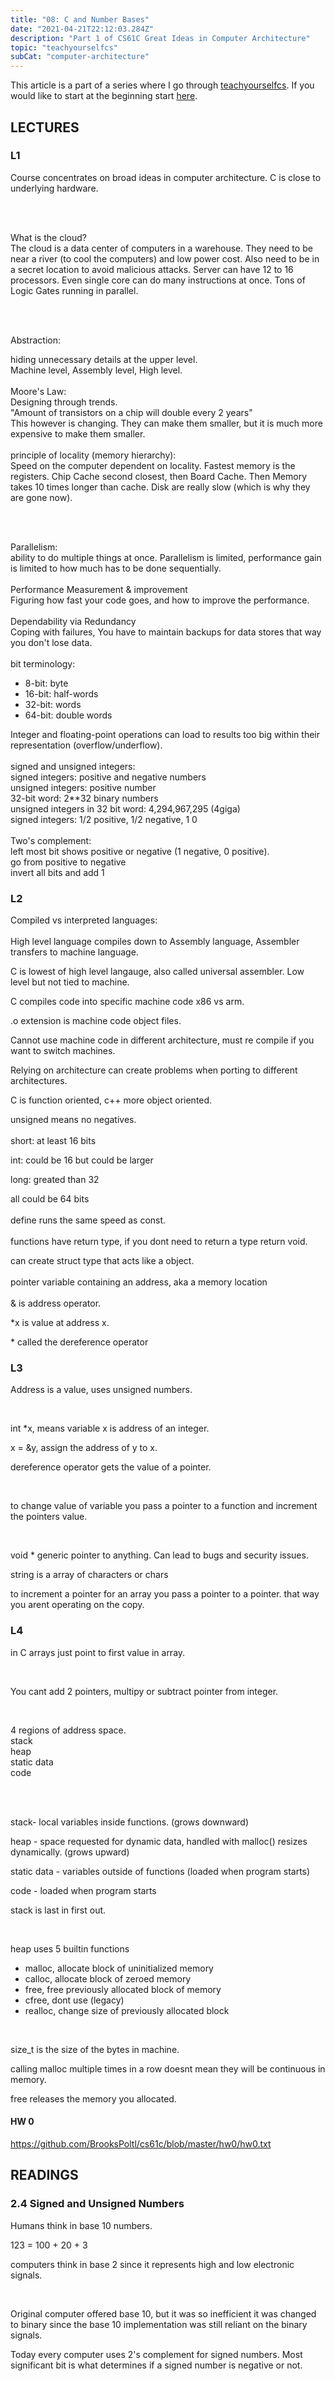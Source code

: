 ```yaml
---
title: "08: C and Number Bases"
date: "2021-04-21T22:12:03.284Z"
description: "Part 1 of CS61C Great Ideas in Computer Architecture"
topic: "teachyourselfcs"
subCat: "computer-architecture"
---
```


This article is a part of a series where I go through [teachyourselfcs](https://teachyourselfcs.com/).
If you would like to start at the beginning start [here](https://bpp.dev/articles/teachyourselfcs/programming/00-getting-started/).

## LECTURES

### L1

Course concentrates on broad ideas in computer architecture. C is close to underlying hardware.

<br>
<br>

What is the cloud?
<br>
The cloud is a data center of computers in a warehouse. They need to be near a river (to cool the computers) and low power cost. Also need to be in a secret location to avoid malicious attacks. Server can have 12 to 16 processors. Even single core can do many instructions at once. Tons of Logic Gates running in parallel.

<br>
<br>

Abstraction:
<br>

hiding unnecessary details at the upper level.
<br>
Machine level, Assembly level, High level.
<br>
<br>
Moore's Law:
<br>
Designing through trends.
<br>
"Amount of transistors on a chip will double every 2 years"
<br>
This however is changing. They can make them smaller, but it is much more expensive to make them smaller.
<br>
<br>
principle of locality (memory hierarchy):
<br>
Speed on the computer dependent on locality.
Fastest memory is the registers. Chip Cache second closest, then Board Cache. Then Memory takes 10 times longer than cache. Disk are really slow (which is why they are gone now).

<br>
<br>

Parallelism:
<br>
ability to do multiple things at once. Parallelism is limited, performance gain is limited to how much has to be done sequentially.
<br>
<br>
Performance Measurement & improvement
<br>
Figuring how fast your code goes, and how to improve the performance.
<br>
<br>
Dependability via Redundancy
<br>
Coping with failures, You have to maintain backups for data stores that way you don't lose data.
<br>
<br>
bit terminology:
<br>

- 8-bit: byte
- 16-bit: half-words
- 32-bit: words
- 64-bit: double words

Integer and floating-point operations can load to results too big within their representation (overflow/underflow).
<br>
<br>
signed and unsigned integers:
<br>
signed integers: positive and negative numbers
<br>
unsigned integers: positive number
<br>
32-bit word: 2\*\*32 binary numbers
<br>
unsigned integers in 32 bit word: 4,294,967,295 (4giga)
<br>
signed integers: 1/2 positive, 1/2 negative, 1 0
<br>
<br>
Two's complement:
<br>
left most bit shows positive or negative (1 negative, 0 positive).
<br>
go from positive to negative
<br>
invert all bits and add 1

### L2

Compiled vs interpreted languages:
<br>
<br>
High level language compiles down to Assembly language, Assembler transfers to machine language.

C is lowest of high level langauge, also called universal assembler. Low level but not tied to machine.

C compiles code into specific machine code x86 vs arm.

.o extension is machine code object files.

Cannot use machine code in different architecture, must re compile if you want to switch machines.

Relying on architecture can create problems when porting to different architectures.

C is function oriented, c++ more object oriented.

unsigned means no negatives.
<br>
<br>
short: at least 16 bits

int: could be 16 but could be larger

long: greated than 32

all could be 64 bits
<br>
<br>
define runs the same speed as const.
<br>
<br>
functions have return type, if you dont need to return a type return void.

can create struct type that acts like a object.
<br>
<br>
pointer variable containing an address, aka a memory location
<br>
<br>
& is address operator.

\*x is value at address x.

\* called the dereference operator

### L3

Address is a value, uses unsigned numbers.

<br>

int \*x, means variable x is address of an integer.

x = &y, assign the address of y to x.

dereference operator gets the value of a pointer.

<br>

to change value of variable you pass a pointer to a function and increment the pointers value.

<br>

void \* generic pointer to anything. Can lead to bugs and security issues.

string is a array of characters or chars

to increment a pointer for an array you pass a pointer to a pointer. that way you arent operating on the copy.

### L4

in C arrays just point to first value in array.

<br>

You cant add 2 pointers, multipy or subtract pointer from integer.

<br>

4 regions of address space.
<br>
stack
<br>
heap
<br>
static data
<br>
code

<br>
<br>

stack- local variables inside functions. (grows downward)

heap - space requested for dynamic data, handled with malloc() resizes dynamically. (grows upward)

static data - variables outside of functions (loaded when program starts)

code - loaded when program starts
<br>

stack is last in first out.

<br>

heap uses 5 builtin functions

- malloc, allocate block of uninitialized memory
- calloc, allocate block of zeroed memory
- free, free previously allocated block of memory
- cfree, dont use (legacy)
- realloc, change size of previously allocated block

<br>

size_t is the size of the bytes in machine.

calling malloc multiple times in a row doesnt mean they will be continuous in memory.

free releases the memory you allocated.

#### HW 0

https://github.com/BrooksPoltl/cs61c/blob/master/hw0/hw0.txt

## READINGS

### 2.4 Signed and Unsigned Numbers

Humans think in base 10 numbers.

123 = 100 + 20 + 3

computers think in base 2 since it represents high and low electronic signals.

<br>

Original computer offered base 10, but it was so inefficient it was changed to binary since the base 10 implementation was still reliant on the binary signals.

Today every computer uses 2's complement for signed numbers. Most significant bit is what determines if a signed number is negative or not.
